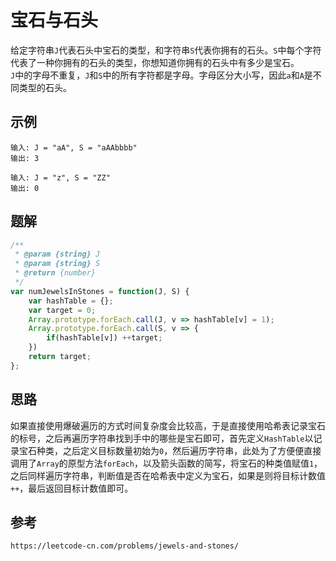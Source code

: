 # 宝石与石头
给定字符串`J`代表石头中宝石的类型，和字符串`S`代表你拥有的石头。`S`中每个字符代表了一种你拥有的石头的类型，你想知道你拥有的石头中有多少是宝石。  
`J`中的字母不重复，`J`和`S`中的所有字符都是字母。字母区分大小写，因此`a`和`A`是不同类型的石头。

## 示例

```
输入: J = "aA", S = "aAAbbbb"
输出: 3
```

```
输入: J = "z", S = "ZZ"
输出: 0
```

## 题解

```javascript
/**
 * @param {string} J
 * @param {string} S
 * @return {number}
 */
var numJewelsInStones = function(J, S) {
    var hashTable = {};
    var target = 0;
    Array.prototype.forEach.call(J, v => hashTable[v] = 1);
    Array.prototype.forEach.call(S, v => {
        if(hashTable[v]) ++target;
    })
    return target;
};
```

## 思路
如果直接使用爆破遍历的方式时间复杂度会比较高，于是直接使用哈希表记录宝石的标号，之后再遍历字符串找到手中的哪些是宝石即可，首先定义`HashTable`以记录宝石种类，之后定义目标数量初始为`0`，然后遍历字符串，此处为了方便便直接调用了`Array`的原型方法`forEach`，以及箭头函数的简写，将宝石的种类值赋值`1`，之后同样遍历字符串，判断值是否在哈希表中定义为宝石，如果是则将目标计数值`++`，最后返回目标计数值即可。




## 参考

```
https://leetcode-cn.com/problems/jewels-and-stones/
```
